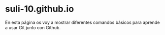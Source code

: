 # suli-10.github.io
En esta página os voy a mostrar diferentes comandos básicos para aprende a usar Git junto con Github.
